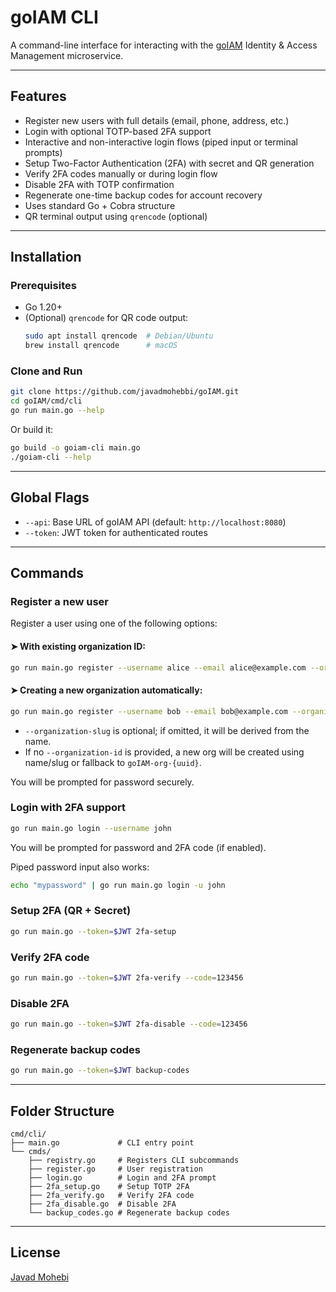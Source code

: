 # goIAM CLI

A command-line interface for interacting with the [goIAM](https://github.com/javadmohebbi/goIAM) Identity & Access Management microservice.

---

## Features

- Register new users with full details (email, phone, address, etc.)
- Login with optional TOTP-based 2FA support
- Interactive and non-interactive login flows (piped input or terminal prompts)
- Setup Two-Factor Authentication (2FA) with secret and QR generation
- Verify 2FA codes manually or during login flow
- Disable 2FA with TOTP confirmation
- Regenerate one-time backup codes for account recovery
- Uses standard Go + Cobra structure
- QR terminal output using `qrencode` (optional)

---

## Installation

### Prerequisites

- Go 1.20+
- (Optional) `qrencode` for QR code output:
  ```bash
  sudo apt install qrencode  # Debian/Ubuntu
  brew install qrencode      # macOS
  ```

### Clone and Run

```bash
git clone https://github.com/javadmohebbi/goIAM.git
cd goIAM/cmd/cli
go run main.go --help
```

Or build it:

```bash
go build -o goiam-cli main.go
./goiam-cli --help
```

---

## Global Flags

- `--api`: Base URL of goIAM API (default: `http://localhost:8080`)
- `--token`: JWT token for authenticated routes

---

## Commands

### Register a new user

Register a user using one of the following options:

#### ➤ With existing organization ID:
```bash
go run main.go register --username alice --email alice@example.com --organization-id 1
```

#### ➤ Creating a new organization automatically:
```bash
go run main.go register --username bob --email bob@example.com --organization-name "Bob Corp"
```

- `--organization-slug` is optional; if omitted, it will be derived from the name.
- If no `--organization-id` is provided, a new org will be created using name/slug or fallback to `goIAM-org-{uuid}`.

You will be prompted for password securely.

### Login with 2FA support

```bash
go run main.go login --username john
```

You will be prompted for password and 2FA code (if enabled).

Piped password input also works:
```bash
echo "mypassword" | go run main.go login -u john
```

### Setup 2FA (QR + Secret)

```bash
go run main.go --token=$JWT 2fa-setup
```

### Verify 2FA code

```bash
go run main.go --token=$JWT 2fa-verify --code=123456
```

### Disable 2FA

```bash
go run main.go --token=$JWT 2fa-disable --code=123456
```

### Regenerate backup codes

```bash
go run main.go --token=$JWT backup-codes
```

---

## Folder Structure

```
cmd/cli/
├── main.go             # CLI entry point
└── cmds/
    ├── registry.go     # Registers CLI subcommands
    ├── register.go     # User registration
    ├── login.go        # Login and 2FA prompt
    ├── 2fa_setup.go    # Setup TOTP 2FA
    ├── 2fa_verify.go   # Verify 2FA code
    ├── 2fa_disable.go  # Disable 2FA
    └── backup_codes.go # Regenerate backup codes
```

---

## License

[Javad Mohebi](https://github.com/javadmohebbi)